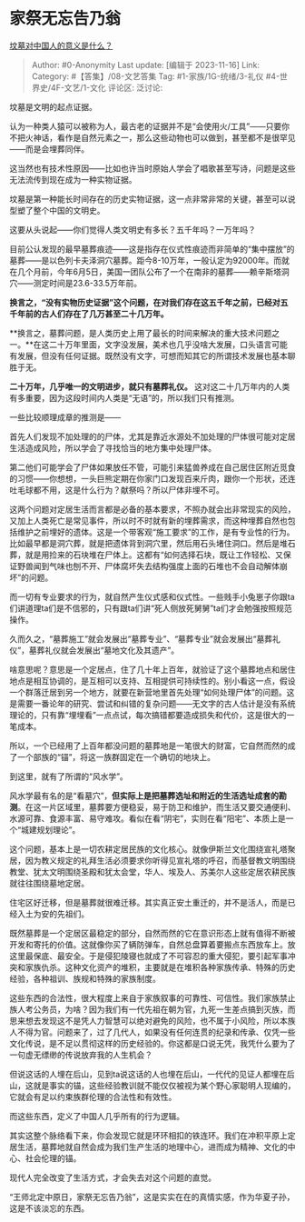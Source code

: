# 家祭无忘告乃翁
[坟墓对中国人的意义是什么？](https://www.zhihu.com/question/352323137/answer/3291146289)

> Author: #0-Anonymity
> Last update: [编辑于 2023-11-16]
> Link:
> Category: #【答集】/08-文艺答集 
> Tag: #1-家族/1G-统绪/3-礼仪  #4-世界史/4F-文艺/1-文化 
> 评论区:
> 泛讨论:

坟墓是文明的起点证据。

认为一种类人猿可以被称为人，最古老的证据并不是“会使用火/工具”——只要你不把火神话，看作是自然元素之一，那么这些动物也可以做到，甚至都不是很罕见——而是会埋葬同伴。

这当然也有技术性原因——比如也许当时原始人学会了唱歌甚至写诗，问题是这些无法流传到现在成为一种实物证据。

坟墓是第一种能长时间存在的历史实物证据，这一点非常非常的关键，甚至可以说型塑了整个中国的文明史。

这要从头说起——你们觉得人类文明史有多长？五千年吗？一万年吗？

目前公认发现的最早墓葬痕迹——这是指存在仪式性痕迹而非简单的“集中摆放”的墓葬——是以色列卡夫泽洞穴墓葬。距今8-10万年，一般认定为92000年。而就在几个月前，今年6月5日，美国一团队公布了一个在南非的墓葬——赖辛斯塔洞穴——测定时间是23.6-33.5万年前。

**换言之，“没有实物历史证据”这个问题，在对我们存在这五千年之前，已经对五千年前的古人们存在了几万甚至二十几万年。**

**换言之，墓葬问题，是人类历史上用了最长的时间来解决的重大技术问题之一。**在这二十万年里面，文字没发展，美术也几乎没啥大发展，口头语言可能有发展，但没有任何证据。既然没有文字，可想而知其它的所谓技术发展也基本聊胜于无。

**二十万年，几乎唯一的文明进步，就只有墓葬礼仪。** 这对这二十几万年内的人类有多重要，因为这段时间内人类是“无语”的，所以我们只有推测。

一些比较顺理成章的推测是——

首先人们发现不加处理的的尸体，尤其是靠近水源处不加处理的尸体很可能对定居生活造成风险，所以学会了寻找恰当的地方集中处理尸体。

第二他们可能学会了尸体如果放任不管，可能引来猛兽养成在自己居住区附近觅食的习惯——你想想，一头巨熊定期在你家门口发现百来斤肉，跟你一个形状，还连吐毛球都不用，这是什么行为？献祭吗？所以尸体非埋不可。

这两个问题对定居生活而言都是必备的基本要求，不照办就会出非常现实的风险，又加上人类死亡是常见事件，所以时不时就有新的埋葬需求，而这种埋葬自然也包括维护之前埋好的遗体。这是一个带客观“施工要求”的工作，是有专业性的行为。比如最早都是洞穴葬，就是把遗体背到洞穴里，然后用石头堵住洞口。然后是堆石葬，就是用捡来的石块堆在尸体上。这都有“如何选择石块，既让工作轻松、又保证野兽闻到气味也刨不开、尸体腐坏失去结构强度上面的石堆也不会自动解体崩坏”的问题。

而一切有专业要求的行为，就自然产生仪式感和仪式性。一些贱手小兔崽子你跟ta们讲道理ta们是不信邪的，只有跟ta们讲“死人侧放死舅舅”ta们才会勉强按照规范操作。

久而久之，“墓葬施工”就会发展出“墓葬专业”、“墓葬专业”就会发展出“墓葬礼仪”，墓葬礼仪就会发展出“墓地文化及其遗产”。

啥意思呢？意思是一个定居点，住了几十年上百年，就验证了这个墓葬地点和居住地点是相互协调的，是互相可以支持、互相提供可持续性的。别小看这一点，假设一个群落迁居到另一个地方，就要在新营地里首先处理“如何处理尸体”的问题。这是需要一番论年的研究、尝试和纠错的复杂问题——无文字的古人估计是没有系统理论的，只有靠“埋埋看”一点点试，每次搞错都要造成损失和代价，这是很大的一笔成本。

所以，一个已经用了上百年都没问题的墓葬地是一笔很大的财富，它自然而然的成了一个部族的“锚”，将这一族群固定在一个确切的地块上。

到这里，就有了所谓的“风水学”。

风水学最有名的是“看墓穴”，**但实际上是把墓葬选址和附近的生活选址成套的勘测**。在这一片区域里，墓葬要方便稳妥，易于防卫和维护，而生活又要交通便利、水源可靠、食源丰富、易守难攻。看似在看“阴宅”，实则在看“阳宅”、本质上是一个“城建规划理论”。

这个问题，基本上是一切农耕定居民族的文化核心。就像伊斯兰文化围绕宣礼塔聚居，因为教义规定的礼拜生活必须要求你听得见宣礼塔的呼召，而基督教文明围绕教堂、犹太文明围绕圣殿和犹太会堂，华人、埃及人、苏美尔人这些定居农耕民族就往往围绕墓地定居。

住宅区好迁移，但是墓葬就很难迁移。其实真正安土重迁的，并不是活人，而是已经入土为安的先祖们。

既然墓葬是一个定居区最稳定的部分，自然而然的它在意识形态上就有值得不断被开发和寄托的价值。这就像你买了辆防弹车，自然总盘算着要搬点东西放车上。放这里最保底、最安全。于是侵犯陵寝也就成了不可容忍的重大侵犯，要引起军事冲突和家族仇杀。这种文化资产的堆积，主要就是在堆积各种家族传承、特殊的历史经验，各种祖训、族规和特殊的家族制度。

这些东西的合法性，很大程度上来自于家族叙事的可靠性、可信性。我们家族禁止族人考公务员，为啥？因为我们有一代先祖在朝为官，九死一生差点搞到灭族，而思来想去发现这不是凭人力智慧可以绝对避免的风险，也不属于小风险，所以本族人不得为官。问题来了，过了几代人，如果没有任何连贯的纪录和传承、仅凭一些文化传说，是不足以贯彻这样的历史经验的。你这都是口说无凭，我凭什么要为了一句虚无缥缈的传说放弃我的人生机会？

但说这话的人埋在后山，见到ta说这话的人也埋在后山，一代代的见证人都埋在后山，这就是事实的锚，这些经验教训就不能仅仅被视为某个野心家聪明人现编的，它就会有足以约束族群伦理的合法性和有效性。

而这些东西，定义了中国人几乎所有的行为逻辑。

其实这整个脉络看下来，你会发现它就是环环相扣的铁连环。我们在冲积平原上定居生活，墓葬地就自然会成为我们生产生活的地理中心，进而成为精神、文化的中心、社会伦理的锚。

现代人完全改变了生活方式，才会失去对这个问题的直觉。

“王师北定中原日，家祭无忘告乃翁”，这是实实在在的真情实感，作为华夏子孙，这是不该淡忘的东西。